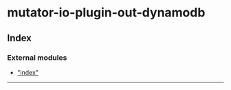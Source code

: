


#  mutator-io-plugin-out-dynamodb

## Index

### External modules

* ["index"](modules/_index_.md)



---
